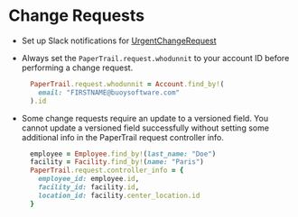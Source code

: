 # Change Requests

- Set up Slack notifications for [UrgentChangeRequest]
- Always set the `PaperTrail.request.whodunnit` to your account ID before
  performing a change request.

  ```ruby
    PaperTrail.request.whodunnit = Account.find_by!(
      email: "FIRSTNAME@buoysoftware.com"
    ).id
  ```

- Some change requests require an update to a versioned field. You cannot update
  a versioned field successfully without setting some additional info in the
  PaperTrail request controller info.

  ```ruby
    employee = Employee.find_by!(last_name: "Doe")
    facility = Facility.find_by!(name: "Paris")
    PaperTrail.request.controller_info = {
      employee_id: employee.id,
      facility_id: facility.id,
      location_id: facility.center_location.id
    }
  ```

[UrgentChangeRequest]: slack-notifications.png
